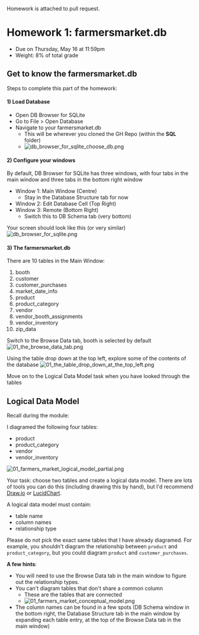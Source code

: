 Homework is attached to pull request.

# Homework 1: farmersmarket.db

- Due on Thursday, May 16 at 11:59pm
- Weight: 8% of total grade

## Get to know the farmersmarket.db
Steps to complete this part of the homework:

#### 1) Load Database
- Open DB Browser for SQLite
- Go to File > Open Database
- Navigate to your farmersmarket.db 
	- This will be wherever you cloned the GH Repo (within the **SQL** folder)
	- ![db_browser_for_sqlite_choose_db.png](./images/01_db_browser_for_sqlite_choose_db.png)

#### 2) Configure your windows
By default, DB Browser for SQLite has three windows, with four tabs in the main window and three tabs in the bottom right window
- Window 1: Main Window (Centre)
	- Stay in the Database Structure tab for now
- Window 2: Edit Database Cell (Top Right)
- Window 3: Remote (Bottom Right)
	- Switch this to DB Schema tab (very bottom)

Your screen should look like this (or very similar)
![db_browser_for_sqlite.png](./images/01_db_browser_for_sqlite.png)

#### 3) The farmersmarket.db
There are 10 tables in the Main Window:
1) booth
2) customer
3) customer_purchases
4) market_date_info
5) product
6) product_category
7) vendor
8) vendor_booth_assignments
9) vendor_inventory
10) zip_data

Switch to the Browse Data tab, booth is selected by default
 ![01_the_browse_data_tab.png](./images/01_the_browse_data_tab.png) 


Using the table drop down at the top left, explore some of the contents of the database
![01_the_table_drop_down_at_the_top_left.png](./images/01_the_table_drop_down_at_the_top_left.png)

Move on to the Logical Data Model task when you have looked through the tables


## Logical Data Model

Recall during the module:

I diagramed the following four tables:
- product
- product_category
- vendor
- vendor_inventory

![01_farmers_market_logical_model_partial.png](./images/01_farmers_market_logical_model_partial.png)


Your task: choose two tables and create a logical data model. There are lots of tools you can do this (including drawing this by hand), but I'd recommend [Draw.io](https://www.drawio.com/) or [LucidChart](https://www.lucidchart.com/pages/). 

A logical data model must contain:
- table name
- column names
- relationship type

Please do not pick the exact same tables that I have already diagramed. For example, you shouldn't diagram the relationship between `product` and `product_category`, but you could diagram `product` and `customer_purchases`.

**A few hints**:
- You will need to use the Browse Data tab in the main window to figure out the relationship types.
- You can't diagram tables that don't share a common column
	- These are the tables that are connected
	-  ![01_farmers_market_conceptual_model.png](./images/01_farmers_market_conceptual_model.png)
- The column names can be found in a few spots (DB Schema window in the bottom right, the Database Structure tab in the main window by expanding each table entry, at the top of the Browse Data tab in the main window)

